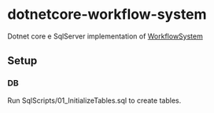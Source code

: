 # dotnetcore-workflow-system
Dotnet core e SqlServer implementation of [WorkflowSystem](https://github.com/Magicianred/WorkflowSystem)

## Setup

### DB
Run SqlScripts/01_InitializeTables.sql to create tables.

